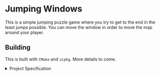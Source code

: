 # Jumping Windows

This is a simple jumping puzzle game where you try to get to the end in the least jumps possible. You can move the window in order to move the map around your player.

## Building

This is built with `CMake` and `vcpkg`. More details to come.

<details>
<summary>Project Specification</summary>

What do I need?

I want a player that can move around a map. This map has shapes with collision boxes. It also has an area where the player starts, and a win location. There may also be various graphical elements on screen, such as text.
When the player is in the air, I want to be able to move the window and find out by how much, and using that amount, shift the world around the player. Physics will apply to the player during window movement and could launch them. I could toggle this with a certain type of wall-- perhaps a "sticky" wall or floor that prevents the player from moving using the window.
I also need a jump counter that counts how many times the player has jumped. It would be nice to keep a local leaderboard so that people can compete.

I want a separated graphics and world model. My question is how to store the level data? Perhaps a level editor will be required where I can create and save levels. Levels will be stored with maybe YAML, INI or XML.

```xml
<Level>
    <Name>Demo Level</Name>
    <Style>
        <!-- This level will be in "light mode", with a red player -->
        <Background>#ffffff</Background>
        <Foreground>#000000</Foreground>
        <Sticky>#cccccc</Sticky>
        <Player>#ff00000</Player>
        <FontColor>#000000</FontColor>
    </Style>
    <!-- the user can define a zoom level. 1.0 is the default, where 1 pixel = 1 pixel -->
    <Zoom>1.0</Zoom>
    <Map>
        <!-- decorations can have either images that fit the size of the box -->
        <Decoration x=0 y=0 width=256 height=256 image="img.png" />
        <!-- or text. Text is wrapped and has a size represented in pts. -->
        <Decoration x=320 y=0 width=256 height=256 content="hello world!" size=12 />
        <!-- player spawn is required -->
        <PlayerSpawn x=0 y=0 />
        <!-- player exit is required -->
        <PlayerExit x=320 y=0 />
        <!-- boxes with collision have a center coordinate and its width and height -->
        <Box x=0 y=320 width=256 height=256 />
        <!-- boxes can be defined as sticky which stop the player upon collision and require gravity to take them off of it (when the window stops moving) or non window movement. -->
        <Box x=320 y=320 width=256 height=256 sticky=true />
    </Map>
    <ImageData>
        <!-- images will have an id that is their path, and data which is the binary data of the file base64 encoded. -->
        <Image id="img.png" data="" />
    </ImageData>
</Level>
```

This would definitely require a level editor. It should spawn a "whiteboard" with infinite bounds, that the user can pan the camera around. 
There will be an ImGui menu for choosing the current tool: pan, spawn, edit.
The spawning tool allows the user to spawn boxes, player's spawn, exit, and decorations.
The edit tool allows the user to select and drag level elements to place them, and resize using Unity-like scaling tools. The user can also use an Imgui menu to select image data, set text content, and delete elements.
There will be an ImGui menu where the user can set the zoom and level name. The user can also set the level's styles. 
Upon saving, image binary data will be base64 encoded and stored in level data-- this allows users to share levels with one file. I can use a library like imagemagick to resize images so space isn't wasted, but that is a future thing I could do.

At some point I probably want the player to have "save data" so they can progress through the campaign, but
for the prototype I will want the player to choose their level using a menu.

The main menu will have "play" which allows a player to load a level (perhaps auto discovery of levels using a specified directory will be nice) and a level editor. The level editor should be able to load previous levels as well as save new ones.
</details>